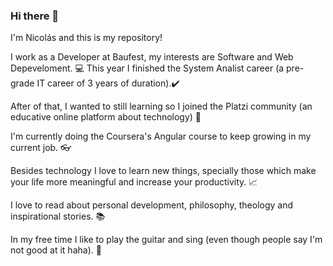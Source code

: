 ### Hi there 👋

I'm Nicolás and this is my repository!

I work as a Developer at Baufest, my interests are Software and Web Depeveloment. 💻 
This year I finished the System Analist career (a pre-grade IT career of 3 years of duration).✔️

After of that, I wanted to still learning so I joined the Platzi community (an educative online platform about technology) 🚀

I'm currently doing the Coursera's Angular course to keep growing in my current job. 👓

Besides technology I love to learn new things, specially those which make your life more meaningful and increase your productivity. 📈

I love to read about personal development, philosophy, theology and inspirational stories. 📚

In my free time I like to play the guitar and sing (even though people say I'm not good at it haha). 🎻





<!--
**nicolas-aldao/nicolas-aldao** is a ✨ _special_ ✨ repository because its `README.md` (this file) appears on your GitHub profile.

Here are some ideas to get you started:

- 🔭 I’m currently working on ...
- 🌱 I’m currently learning Angular
- 👯 I’m looking to collaborate on ...
- 🤔 I’m looking for help with ...
- 💬 Ask me about ...
- 📫 How to reach me: ...
- 😄 Pronouns: ...
- ⚡ Fun fact: ...
-->
